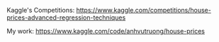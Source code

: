 Kaggle's Competitions: https://www.kaggle.com/competitions/house-prices-advanced-regression-techniques

My work: https://www.kaggle.com/code/anhvutruong/house-prices
